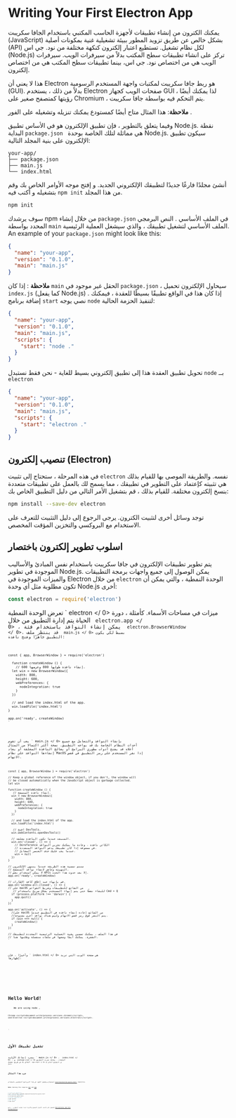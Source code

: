 # Writing Your First Electron App

يمكنك الكترون من إنشاء تطبيقات لأجهزة الحاسب المكتبي باستخدام الجافا سكريبت (JavaScript) بشكل خالص عن طريق تزويد المطور ببيئة تشغيلية غنية بمكونات أصلية (API) لكل نظام تشغيل. تستطيع اعتبار إلكترون كنكهة مختلفة من نود. جي اس (Node.js) تركز على انشاء تطبيقات سطح المكتب بدلاً من سيرفرات الويب. سيرفرات الويب هي من اختصاص نود. جي اس، بينما تطبيقات سطح المكتب هي من اختصاص إلكترون.

هذا لا يعني أن Electron هو ربط جافا سكريبت لمكتبات واجهة المستخدم الرسومية (GUI). بدلاً من ذلك ، يستخدم Electron صفحات الويب كجهاز GUI ، لذا يمكنك أيضًا رؤيتها كمتصفح صغير على Chromium ، يتم التحكم فيه بواسطة جافا سكريبت.

**ملاحظة**: هذا المثال متاح أيضًا كمستودع يمكنك</a> تنزيله وتشغيله على الفور .</p> 

وفيما يتعلق بالتطوير ، فإن تطبيق الإلكترون هو في الأساس تطبيق Node.js. نقطة البداية `package.json ` هي مماثلة لتلك الخاصة بوحدة Node.js. سيكون تطبيق الإلكترون على بنية المجلد التالية:

```plaintext
your-app/
├── package.json
├── main.js
└── index.html
```

أنشئ مجلدًا فارغًا جديدًا لتطبيقك الإلكتروني الجديد. و إفتح موجه الأوامر الخاص بك وقم بتشغيله و أكتب فيه ` npm init ` من هذا المجلد.

```sh
npm init
```

سوف يرشدك npm من خلال إنشاء `package.json` في الملف الأساسي . النص البرمجي المحدد بواسطة `main` الملف الأساسي لتشغيل تطبيقك ، والذي سيشغل العملية الرئيسية. An example of your `package.json` might look like this:

```json
{
  "name": "your-app",
  "version": "0.1.0",
  "main": "main.js"
}
```

**ملاحظة** : إذا كان `main` الحقل غير موجود في `package.json` ، سيحاول الإلكترون تحميل `index.js` (كما يفعل Node.js) . إذا كان هذا في الواقع تطبيقًا بسيطًا للعقدة ، فيمكنك إضافة برنامج `start` نصي يوجه `node` لتنفيذ الحزمة الحالية:

```json
{
  "name": "your-app",
  "version": "0.1.0",
  "main": "main.js",
  "scripts": {
    "start": "node ."
  }
}
```

تحويل تطبيق العقدة هذا إلى تطبيق إلكتروني بسيط للغاية - نحن فقط نستبدل `node` بــ `electron` 

```json
{
  "name": "your-app",
  "version": "0.1.0",
  "main": "main.js",
  "scripts": {
    "start": "electron ."
  }
}
```

## تنصيب إلكترون (Electron)

في هذه المرحلة ، ستحتاج إلى تثبيت `electron` نفسه. والطريقة الموصى بها للقيام بذلك هي تثبيته كإعتماد على التطوير في تطبيقك ، مما يسمح لك بالعمل على تطبيقات متعددة بنسخ إلكترون مختلفة. للقيام بذلك ، قم بتشغيل الأمر التالي من دليل التطبيق الخاص بك:

```sh
npm install --save-dev electron
```

توجد وسائل أخرى لتثبيت الكترون. يرجى الرجوع إلى </a>دليل التثبيت للتعرف على الاستخدام مع البروكسي والتخزين المؤقت المخصص.</p> 

## اسلوب تطوير إلكترون باختصار

يتم تطوير تطبيقات الإلكترون في جافا سكريبت باستخدام نفس المبادئ والأساليب الموجودة في تطوير Node.js. يمكن الوصول إلى جميع واجهات برمجة التطبيقات والميزات الموجودة في Electron من خلال `electron` الوحدة النمطية ، والتي يمكن أن تكون مطلوبة مثل أي وحدة Node.js أخرى:

```javascript
const electron = require('electron')
```

تعرض الوحدة النمطية ` electron </ 0> ميزات في مساحات الأسماء. كأمثلة ، دورة الحياة
يتم إدارة التطبيق من خلال <code> electron.app </ 0> ، يمكن إنشاء النوافذ
باستخدام فئة <code> electron.BrowserWindow </ 0>. قد ينتظر ملف <code> main.js </ 0> بسيط
لكي يكون التطبيق جاهزًا وفتح نافذة:</p>

<pre><code class="javascript">const { app, BrowserWindow } = require('electron')
  
  function createWindow () {
    // إنشاء نافذة طولها 800 وعرضها 600.
  let win = new BrowserWindow({
    width: 800,
    height: 600,
    webPreferences: {
      nodeIntegration: true
    }
  })

  // and load the index.html of the app.
  win.loadFile('index.html')
}

app.on('ready', createWindow)
`</pre> 

يجب أن تقوم ` main.js </ 0> بإنشاء النوافذ والتعامل مع جميع أحداث النظام الخاصة بك
قد يواجه التطبيق. نسخة أكثر اكتمالا من المثال أعلاه
قد يفتح أدوات مطوري البرامج أو يعالج النافذة المغلقة أو يعاد إنشاءها
النوافذ على نظام MacOS إذا نقر المستخدم على رمز التطبيق في قفص الاتهام.</p>

<pre><code class="javascript">const { app, BrowserWindow } = require('electron')

// Keep a global reference of the window object, if you don't, the window will
// be closed automatically when the JavaScript object is garbage collected.
let win

function createWindow () {
   // إنشاء نافذة المتصفح.
  win = new BrowserWindow({
    width: 800,
    height: 600,
    webPreferences: {
      nodeIntegration: true
    }
  })

  // and load the index.html of the app.
  win.loadFile('index.html')

   // افتح DevTools.
  win.webContents.openDevTools()

  // المنبعث عندما تكون النافذة مغلقة.
  win.on('closed', () => {
    // Dereference الكائن نافذة ، وعادة ما يمكنك تخزين النوافذ
    // في مصفوفة إذا كان تطبيقك يدعم النوافذ المتعددة.
    // عندما يجب عليك حذف العنصر المقابل.
    win = null
  })
}

// ستتم تسمية هذه الطريقة عندما ينتهي الإلكترون
// التهيئة وجاهز لإنشاء نوافذ المتصفح.
// لا يمكن استخدام بعض APIs إلا بعد حدوث هذا الحدث.
app.on('ready', createWindow)

// قم بإنهاء عند إغلاق كافة الإطارات.
app.on('window-all-closed', () => {
// على macOS من الشائع للتطبيقات وشريط القوائم
   // للبقاء نشطًا حتى يتم إنهاء المستخدم بشكل صريح باستخدام Cmd + Q
  if (process.platform !== 'darwin') {
    app.quit()
  }
})

app.on('activate', () => {
  //على macOS من الشائع إعادة إنشاء نافذة في التطبيق عندما
  //يتم النقر فوق رمز قفص الاتهام وليس هناك نوافذ أخرى مفتوحة.
  if (win === null) {
    createWindow()
  }
})

// في هذا الملف ، يمكنك تضمين بقية العملية الرئيسية المحددة لتطبيقك
// الشفرة. يمكنك أيضًا وضعها في ملفات منفصلة وطلبها هنا.
`</pre> 

وأخيرًا ، فإن ` index.html </ 0> هي صفحة الويب التي تريد إظهارها:</p>

<pre><code class="html"><!DOCTYPE html>
<html>
  <head>
    <meta charset="UTF-8">
    <title>Hello World!</title>
  </head>
  <body>
    <h1>Hello World!</h1>
    We are using node <script>document.write(process.versions.node)</script>,
    Chrome <script>document.write(process.versions.chrome)</script>,
    and Electron <script>document.write(process.versions.electron)</script>.
  </body>
</html>
`</pre> 

## تشغيل تطبيقك الأول

بمجرد إنشائك الأولية ` main.js </ 0> ، <code> index.html </ 0> ، و <code> package.json </ 0>
الملفات ، يمكنك تجربة التطبيق الخاص بك عن طريق تشغيل <code> npm start </ 0> من التطبيق الخاص بك
دليل.</p>

<h2>جرب هذا المثال</h2>

<p>استنساخ وتشغيل الكود في هذا البرنامج التعليمي باستخدام <a href="https://github.com/electron/electron-quick-start"><code>electron/electron-quick-start`</a> repository.

**Note**: Running this requires [Git](https://git-scm.com) and [npm](https://www.npmjs.com/).

```sh
# Clone the repository
$ git clone https://github.com/electron/electron-quick-start
# Go into the repository
$ cd electron-quick-start
# Install dependencies
$ npm install
# Run the app
$ npm start
```

للحصول على قائمة بألواح الصفيح والأدوات لبدء عملية التطوير ، راجع [Boilerplates and CLIs documentation](./boilerplates-and-clis.md).